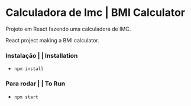 # Calculadora de Imc | BMI Calculator

Projeto em React fazendo uma calculadora de IMC.

React project making a BMI calculator.

### Instalação | | Installation
- `npm install`

### Para rodar | | To Run
- `npm start`
